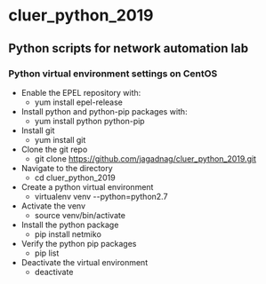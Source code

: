 # cluer_python_2019

## Python scripts for network automation lab

### Python virtual environment settings on CentOS

* Enable the EPEL repository with:
  * yum install epel-release
* Install python and python-pip packages with:
  * yum install python python-pip
* Install git
  * yum install git
* Clone the git repo
  * git clone https://github.com/jagadnag/cluer_python_2019.git
* Navigate to the directory
  * cd cluer_python_2019
* Create a python virtual environment
  * virtualenv venv --python=python2.7
* Activate the venv
  * source venv/bin/activate
* Install the python package
  * pip install netmiko
* Verify the python pip packages
  * pip list
* Deactivate the virtual environment 
  * deactivate
